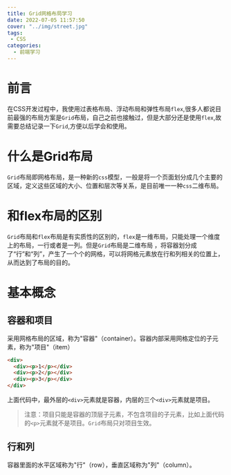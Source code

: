 ```yaml
---
title: Grid网格布局学习
date: 2022-07-05 11:57:50
cover: "../img/street.jpg"
tags:
 - CSS
categories: 
  - 前端学习
---
```


# 前言

在CSS开发过程中，我使用过表格布局、浮动布局和弹性布局`flex`,很多人都说目前最强的布局方案是`Grid`布局，自己之前也接触过，但是大部分还是使用`flex`,故需要总结记录一下`Grid`,方便以后学会和使用。

# 什么是Grid布局

`Grid`布局即网格布局，是一种新的`css`模型，一般是将一个页面划分成几个主要的区域，定义这些区域的大小、位置和层次等关系，是目前唯一一种`css`二维布局。

# 和flex布局的区别

`Grid`布局和`flex`布局是有实质性的区别的，`flex`是一维布局，只能处理一个维度上的布局，一行或者是一列。但是`Grid`布局是二维布局 ，将容器划分成了“行”和“列”，产生了一个个的网格，可以将网格元素放在行和列相关的位置上，从而达到了布局的目的。

# 基本概念

## 容器和项目

采用网格布局的区域，称为"容器"（container）。容器内部采用网格定位的子元素，称为"项目"（item）

```html
<div>
  <div><p>1</p></div>
  <div><p>2</p></div>
  <div><p>3</p></div>
</div>
```
上面代码中，最外层的`<div>`元素就是容器，内层的三个`<div>`元素就是项目。
>注意：项目只能是容器的顶层子元素，不包含项目的子元素，比如上面代码的`<p>`元素就不是项目。`Grid`布局只对项目生效。

## 行和列

容器里面的水平区域称为"行"（row），垂直区域称为"列"（column）。

